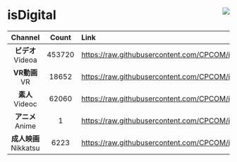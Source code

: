 # isDigital <img align="right" src="https://img.shields.io/github/last-commit/CPCOM/isDigital"/>  
  
| Channel | Count | Link |  
| :-----: | :---: | :--- |  
|**ビデオ**<br />Videoa | 453720 | https://raw.githubusercontent.com/CPCOM/isDigital/main/Videoa.txt |  
|**VR動画**<br />VR | 18652 | https://raw.githubusercontent.com/CPCOM/isDigital/main/VR.txt |  
|**素人**<br />Videoc | 62060 | https://raw.githubusercontent.com/CPCOM/isDigital/main/Videoc.txt |  
|**アニメ**<br />Anime | 1 | https://raw.githubusercontent.com/CPCOM/isDigital/main/Anime.txt |  
|**成人映画**<br />Nikkatsu | 6223 | https://raw.githubusercontent.com/CPCOM/isDigital/main/Nikkatsu.txt |  